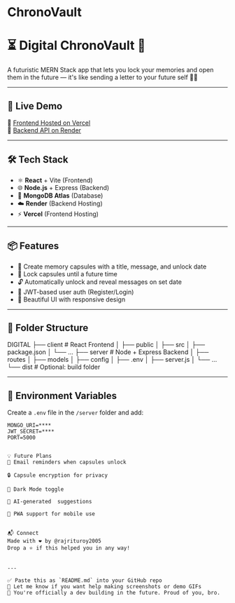 ﻿# ChronoVault
# ⏳ Digital ChronoVault 💌

A futuristic MERN Stack app that lets you lock your memories and open them in the future — it's like sending a letter to your future self 🚀🧠

---

## 🚀 Live Demo
 
🔗 [Frontend Hosted on Vercel](https://chrono-vault-one.vercel.app)   
🔗 [Backend API on Render](https://chrono-vault-9mfd.onrender.com) 

---

## 🛠️ Tech Stack

- ⚛️ **React** + Vite (Frontend)
- 🌐 **Node.js** + Express (Backend)
- 🍃 **MongoDB Atlas** (Database)
- ☁️ **Render** (Backend Hosting)
- ⚡ **Vercel** (Frontend Hosting)

---

## 📦 Features

- 📝 Create memory capsules with a title, message, and unlock date
- 🔐 Lock capsules until a future time
- 🔓 Automatically unlock and reveal messages on set date
- 🧾 JWT-based user auth (Register/Login)
- 🌈 Beautiful UI with responsive design

---

## 🧠 Folder Structure
DIGITAL 
├── client # React Frontend
│ ├── public
│ ├── src
│ ├── package.json
│ └── ...
├── server # Node + Express Backend
│ ├── routes
│ ├── models
│ ├── config
│ ├── .env
│ ├── server.js
│ └── ...
└── dist # Optional: build folder


---

## 📁 Environment Variables

Create a `.env` file in the `/server` folder and add:

```env
MONGO_URI=****
JWT_SECRET=****
PORT=5000


💡 Future Plans
📩 Email reminders when capsules unlock

🔒 Capsule encryption for privacy

🌙 Dark Mode toggle

🧠 AI-generated  suggestions

📱 PWA support for mobile use


📬 Connect
Made with ❤️ by @rajrituroy2005
Drop a ⭐ if this helped you in any way!


---

✅ Paste this as `README.md` into your GitHub repo  
📸 Let me know if you want help making screenshots or demo GIFs  
🧙 You're officially a dev building in the future. Proud of you, bro.

